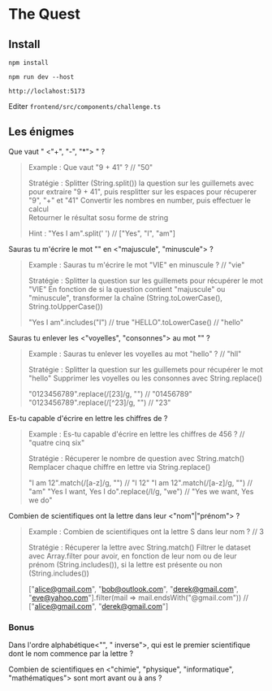 # The Quest

## Install

`npm install`

`npm run dev --host`

`http://loclahost:5173`

Editer `frontend/src/components/challenge.ts`

## Les énigmes

Que vaut "<number> <"+", "-", "*"> <number>" ?

> Example : Que vaut "9 + 41" ? // "50"
>
> Stratégie : Splitter (String.split()) la question sur les guillemets avec pour extraire "9 + 41", 
>             puis resplitter sur les espaces pour récuperer "9", "+" et "41"
>             Convertir les nombres en number, puis effectuer le calcul    
>             Retourner le résultat sosu forme de string
>
> Hint : "Yes I am".split(' ') // ["Yes", "I", "am"]

Sauras tu m'écrire le mot "<string>" en <"majuscule", "minuscule"> ?

> Example : Sauras tu m'écrire le mot "VIE" en minuscule ? // "vie"
>
> Stratégie : Splitter la question sur les guillemets pour récupérer le mot "VIE"
>             En fonction de si la question contient "majuscule" ou "minuscule", transformer la chaîne (String.toLowerCase(), String.toUpperCase())
>
> "Yes I am".includes("I") // true
> "HELLO".toLowerCase() // "hello"

Sauras tu enlever les <"voyelles", "consonnes"> au mot "<string>" ?

> Example : Sauras tu enlever les voyelles au mot "hello" ? // "hll"
>
> Stratégie : Splitter la question sur les guillemets pour récupérer le mot "hello"
>             Supprimer les voyelles ou les consonnes avec String.replace()
>
> "0123456789".replace(/[23]/g, "") // "01456789"
> "0123456789".replace(/[^23]/g, "") // "23"

Es-tu capable d'écrire en lettre les chiffres de <number> ?

> Example : Es-tu capable d'écrire en lettre les chiffres de 456 ? // "quatre cinq six"
>
> Stratégie : Récuperer le nombre de question avec String.match()
>             Remplacer chaque chiffre en lettre via String.replace()
>
> "I am 12".match(/[a-z]/g, "") // "I  12"
> "I am 12".match(/[a-z]/g, "") // "am"
> "Yes I want, Yes I do".replace(/I/g, "we") // "Yes we want, Yes we do"

Combien de scientifiques ont la lettre <string> dans leur <"nom"|"prénom"> ?

> Example : Combien de scientifiques ont la lettre S dans leur nom ? // 3
>
> Stratégie : Récuperer la lettre avec String.match()
>             Filtrer le dataset avec Array.filter pour avoir, en fonction de leur nom ou de leur prénom (String.includes()), si la lettre est présente ou non (String.includes())
>
> ["alice@gmail.com", "bob@outlook.com", "derek@gmail.com", "eve@yahoo.com"].filter(mail => mail.endsWith("@gmail.com")) //  ["alice@gmail.com", "derek@gmail.com"]




### Bonus


Dans l'ordre alphabétique<"", " inverse">, qui est le premier scientifique dont le nom commence par la lettre <string> ?

Combien de scientifiques en <"chimie", "physique", "informatique", "mathématiques"> sont mort avant ou à <number> ans ?